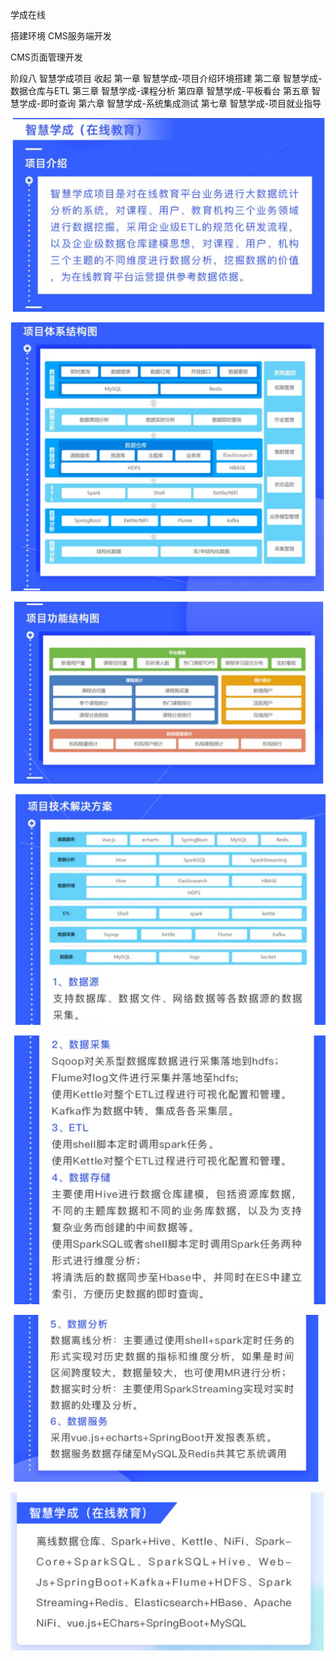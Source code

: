 学成在线 

搭建环境 CMS服务端开发

CMS页面管理开发



阶段八 智慧学成项目
收起
第一章 智慧学成-项目介绍环境搭建
第二章 智慧学成-数据仓库与ETL
第三章 智慧学成-课程分析
第四章 智慧学成-平板看台
第五章 智慧学成-即时查询
第六章 智慧学成-系统集成测试
第七章 智慧学成-项目就业指导



![image-20200808150142271](assets/image-20200808150142271.png)



![image-20200808150153478](assets/image-20200808150153478.png)



![image-20200808150203813](assets/image-20200808150203813.png)



![image-20200808150216608](assets/image-20200808150216608.png)



![image-20200808150226112](assets/image-20200808150226112.png)





![image-20200808150235642](assets/image-20200808150235642.png)



![image-20200808150250850](assets/image-20200808150250850.png)